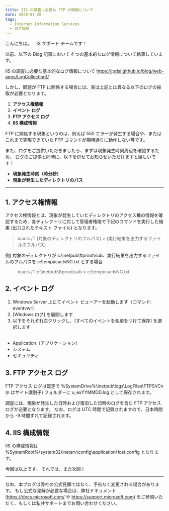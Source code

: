 ```yaml
---
title: IIS の調査に必要な FTP の情報について
date: 2020-01-28
tags: 
  - Internet Information Services
  - ログ採取
---
```


こんにちは。
 
IIS サポート チームです！

以前、以下の Blog 記事において 4 つの基本的なログ情報について執筆しています。

  IIS の調査に必要な基本的なログ情報について
  https://jpdsi.github.io/blog/web-apps/LogCollection1/


しかし、問題が FTP に関係する場合には、実は上記とは異なる以下のログの採取が必要となります。

1. **アクセス権情報**
2. **イベント ログ**
3. **FTP アクセス ログ**
4. **IIS 構成情報**

FTP に関係する現象というのは、例えば 550 エラーが発生する場合や、または
これまで実現できていた FTP コマンドが期待通りに動作しない等です。

また、ログをご提供いただきましたら、まずは現象発生時刻周辺を確認するため、
ログのご提供と同時に、以下を併せてお知らせいただけますと嬉しいです！

- **現象発生時刻（時分秒）**
- **現象が発生したディレクトリのパス**

---------------
## 1. アクセス権情報
アクセス権情報とは、現象が発生していたディレクトリのアクセス権の情報を確認するため、各ディレクトリに対して管理者権限で下記のコマンドを実行した結果 (出力されたテキスト ファイル) となります。

  >icacls /T (対象のディレクトリのフルパス) > (実行結果を出力するファイルのフルパス)
   
例) 対象のディレクトリが c:\inetpub\ftproot\sub、実行結果を出力するファイルのフルパスを c:\temp\icaclsNG.txt とする場合

  >icacls /T c:\inetpub\ftproot\sub > c:\temp\icaclsNG.txt

## 2. イベント ログ
1. Windows Server 上にてイベント ビューアーを起動します（コマンド: eventvwr）
2. [Windows ログ] を展開します
3. 以下をそれぞれ右クリックし、[すべてのイベントを名前をつけて保存] を選択します    
 
- Application（アプリケーション）
- システム
- セキュリティ

## 3. FTP アクセス ログ
FTP アクセス ログは既定で %SystemDrive%\inetpub\logs\LogFiles\FTPSVCn (n はサイト識別子) フォルダーに u_exYYMMDD.log として保存されます。

調査には、現象が発生した日時および復旧した日時のログを含む FTP アクセスログが必要となります。
なお、ログは UTC 時間で記録されますので、日本時間から -9 時間ずれて記録されます。

## 4. IIS 構成情報
IIS の構成情報は %SystemRoot%\system32\inetsrv\config\applicationHost.config となります。


今回は以上です。 それでは、また次回！

---
なお、本ブログは弊社の公式見解ではなく、予告なく変更される場合があります。 もし公式な見解が必要な場合は、弊社ドキュメント (https://docs.microsoft.com/ や https://support.microsoft.com) をご参照いただく、もしくは私共サポートまでお問い合わせください。